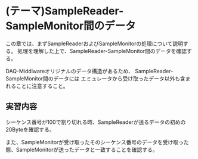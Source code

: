(テーマ)SampleReader-SampleMonitor間のデータ
================================

この章では、まずSampleReaderおよびSampleMonitorの処理について説明する。
処理を理解した上で、SampleReader-SampleMonitor間のデータを確認する。

DAQ-Middlwareオリジナルのデータ構造があるため、
SampleReader-SampleMonitor間のデータには
エミュレータから受け取ったデータ以外も含まれることに注意すること。


実習内容
--------

シーケンス番号が100で割り切れる時、SampleReaderが送るデータの初めの20Byteを確認する。

また、SampleMonitorが受け取ったそのシーケンス番号のデータを受け取った際、SampleMonitorが送ったデータと一致することを確認する。

